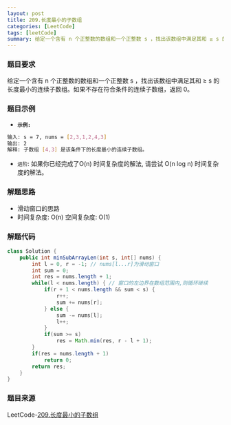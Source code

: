 ```yaml
---
layout: post
title: 209.长度最小的子数组
categories: [LeetCode]
tags: [leetCode]
summary: 给定一个含有 n 个正整数的数组和一个正整数 s ，找出该数组中满足其和 ≥ s 的长度最小的连续子数组。
---
```


### 题目要求
给定一个含有 n 个正整数的数组和一个正整数 s ，找出该数组中满足其和 ≥ s 的长度最小的连续子数组。如果不存在符合条件的连续子数组，返回 0。

### 题目示例
- **`示例: `** 
```sh
输入: s = 7, nums = [2,3,1,2,4,3]
输出: 2
解释: 子数组 [4,3] 是该条件下的长度最小的连续子数组。
```
- `进阶`:
如果你已经完成了O(n) 时间复杂度的解法, 请尝试 O(n log n) 时间复杂度的解法。

### 解题思路
- 滑动窗口的思路 
- 时间复杂度: O(n)  空间复杂度: O(1)


### 解题代码
```java
class Solution {
    public int minSubArrayLen(int s, int[] nums) {
        int l = 0, r = -1; // nums[l...r]为滑动窗口
        int sum = 0;
        int res = nums.length + 1;
        while(l < nums.length) { // 窗口的左边界在数组范围内,则循环继续
            if(r + 1 < nums.length && sum < s) {
                r++;
                sum += nums[r];
            } else {
                sum -= nums[l];
                l++;
            }   
            if(sum >= s)
                res = Math.min(res, r - l + 1);
        }
        if(res = nums.length + 1)
            return 0;
        return res;
    }
}
```

### 题目来源
LeetCode-[209.长度最小的子数组](https://leetcode-cn.com/problems/minimum-size-subarray-sum/)
